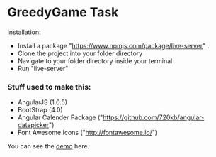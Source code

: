 # GreedyGame Task

Installation:

 * Install a package "https://www.npmjs.com/package/live-server" .
 * Clone the project into your folder directory
 * Navigate to your folder directory inside your terminal
 * Run "live-server"

### Stuff used to make this:

 * AngularJS (1.6.5)
 * BootStrap (4.0)
 * Angular Calender Package ("https://github.com/720kb/angular-datepicker")
 * Font Awesome Icons ("http://fontawesome.io/")

 
 You can see the [demo](http://greedygames.surge.sh/) here.
